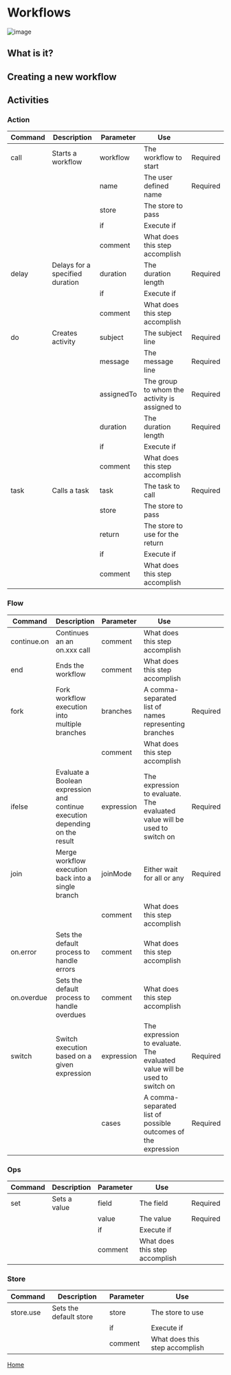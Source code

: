 # Workflows

![image](/images/Wf1.png)

## What is it?

## Creating a new workflow

## Activities

### Action
|Command|Description|Parameter|Use| |
|-|-|-|-|-|
|call|Starts a workflow|workflow|The workflow to start|Required|
| | |name|The user defined name|Required|
| | |store|The store to pass||
| | |if|Execute if||
| | |comment|What does this step accomplish||
|delay|Delays for a specified duration|duration|The duration length|Required|
| | |if|Execute if||
| | |comment|What does this step accomplish||
|do|Creates activity|subject|The subject line|Required|
| | |message|The message line|Required|
| | |assignedTo|The group to whom the activity is assigned to|Required|
| | |duration|The duration length|Required|
| | |if|Execute if||
| | |comment|What does this step accomplish||
|task|Calls a task|task|The task to call|Required|
| | |store|The store to pass||
| | |return|The store to use for the return||
| | |if|Execute if||
| | |comment|What does this step accomplish||

### Flow
|Command|Description|Parameter|Use| |
|-|-|-|-|-|
|continue.on|Continues an an on.xxx call|comment|What does this step accomplish||
|end|Ends the workflow|comment|What does this step accomplish||
|fork|Fork workflow execution into multiple branches|branches|A comma-separated list of names representing branches|Required|
| | |comment|What does this step accomplish||
|ifelse|Evaluate a Boolean expression and continue execution depending on the result|expression|The expression to evaluate. The evaluated value will be used to switch on|Required|
|join|Merge workflow execution back into a single branch|joinMode|Either wait for all or any|Required|
| | |comment|What does this step accomplish||
|on.error|Sets the default process to handle errors|comment|What does this step accomplish||
|on.overdue|Sets the default process to handle overdues|comment|What does this step accomplish||
|switch|Switch execution based on a given expression|expression|The expression to evaluate. The evaluated value will be used to switch on|Required|
| | |cases|A comma-separated list of possible outcomes of the expression|Required|

### Ops
|Command|Description|Parameter|Use| |
|-|-|-|-|-|
|set|Sets a value|field|The field|Required|
| | |value|The value|Required|
| | |if|Execute if||
| | |comment|What does this step accomplish||

### Store
|Command|Description|Parameter|Use| |
|-|-|-|-|-|
|store.use|Sets the default store|store|The store to use||
| | |if|Execute if||
| | |comment|What does this step accomplish||



[Home](../README.md)

